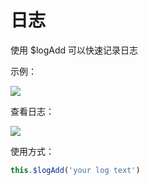 # 日志

使用 $logAdd 可以快速记录日志

示例：

![](https://qiniucdn.fairyever.com/20180820174810.png?imageMogr2/auto-orient/thumbnail/1480x/blur/1x0/quality/100|imageslim)

查看日志：

![](https://qiniucdn.fairyever.com/20180820174524.png?imageMogr2/auto-orient/thumbnail/1480x/blur/1x0/quality/100|imageslim)

使用方式：

``` js
this.$logAdd('your log text')
```